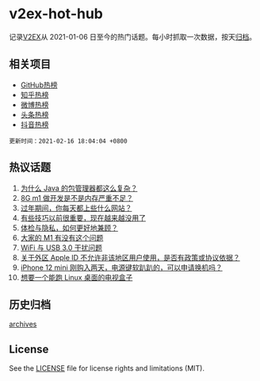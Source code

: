 # v2ex-hot-hub

 记录[V2EX](https://www.v2ex.com/)从 2021-01-06 日至今的热门话题。每小时抓取一次数据，按天[归档](archives)。
 
 ## 相关项目

- [GitHub热榜](https://github.com/lonnyzhang423/github-hot-hub)
- [知乎热榜](https://github.com/lonnyzhang423/zhihu-hot-hub)
- [微博热榜](https://github.com/lonnyzhang423/weibo-hot-hub)
- [头条热榜](https://github.com/lonnyzhang423/toutiao-hot-hub)
- [抖音热榜](https://github.com/lonnyzhang423/douyin-hot-hub)


 `更新时间：2021-02-16 18:04:04 +0800`

## 热议话题

1. [为什么 Java 的包管理器都这么复杂？](https://www.v2ex.com/t/753415)
1. [8G m1 做开发是不是内存严重不足？](https://www.v2ex.com/t/753454)
1. [过年期间，你每天都上些什么网站？](https://www.v2ex.com/t/753449)
1. [有些技巧以前很重要，现在越来越没用了](https://www.v2ex.com/t/753483)
1. [体检与隐私，如何更好地兼顾？](https://www.v2ex.com/t/753499)
1. [大家的 M1 有没有这个问题](https://www.v2ex.com/t/753441)
1. [WiFi 与 USB 3.0 干扰问题](https://www.v2ex.com/t/753485)
1. [关于外区 Apple ID 不允许非该地区用户使用，是否有政策或协议依据？](https://www.v2ex.com/t/753464)
1. [iPhone 12 mini 刚购入两天，电源键软趴趴的，可以申请换机吗？](https://www.v2ex.com/t/753443)
1. [想要一个能跑 Linux 桌面的电视盒子](https://www.v2ex.com/t/753447)

## 历史归档

[archives](archives)

## License

See the [LICENSE](LICENSE) file for license rights and limitations (MIT).

